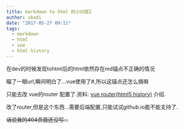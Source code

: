 ```yaml
---
title: markdown to html 的小问题2
author: skadi
date: "2017-05-27 09:11"
tags:
  - markdown
  - html
  - vue
  - html history
---
```


在dev的时候发现tohtml后的html依然存在md锚点不正确的情况

瞄了一眼url,瞬间明白了...vue使用了#,所以这锚点还怎么搞嘛

只能去改 vue的router 配置了.资料:
[vue router(html5 history)](https://router.vuejs.org/zh-cn/essentials/history-mode.html)
介绍.

改了router,但是这个东西...需要后端配置,只能试试github.io能不能支持了.

~~话说我的404页面还没写...~~